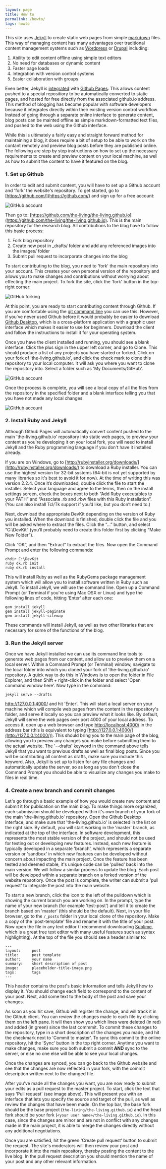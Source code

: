 ```yaml
---
layout: page
title: How to
permalink: /howto/
tags: howto
---
```


This site uses [Jekyll](https://jekyllrb.com/) to create static web pages from simple [markdown](https://github.com/adam-p/markdown-here/wiki/Markdown-Cheatsheet) files. This way of managing content has many advantages over traditional content management systems such as [Wordpress]() or [Drupal]() including:

1. Ability to edit content offline using simple text editors
2. No need for databases or dynamic content
5. Faster page loads
3. Integration with version control systems
4. Easier collaboration with groups

Even better, Jekyll is [integrated](https://help.github.com/articles/using-jekyll-as-a-static-site-generator-with-github-pages/) with [Github Pages](https://pages.github.com/). This allows content pushed to a special repositiory to be automatically converted to static pages, and hosted for free directly from the associated github.io address. This method of blogging has become popular with software developers because it integrates directly within their existing version control workflow. Instead of going through a separate online interface to generate content, blog posts can be mainted offline as simple markdown-formatted text files, and pushed to the web using the Github interface.

While this is ultimately a fairly easy and straight forward method for maintaining a blog, it does require a bit of setup to be able to work on the contant remotely and preview blog posts before they are published online. The following are step by step instructions on how to set up the necessary requirements to create and preview content on your local machine, as well as how to submit the content to have it featured on the blog.

### 1. Set up Github

In order to edit and submit content, you will have to set up a Github account and 'fork' the website's repository. To get started, go to [https://github.com/](https://github.com/) and sign up for a free account:

![GitHub account](/images/github01.png)

Then go to: [https://github.com/the-living/the-living.github.io](https://github.com/the-living/the-living.github.io). This is the main repository for the research blog. All contributions to the blog have to follow this basic process:

1. Fork blog repository
2. Create new post in _drafts/ folder and add any referenced images into the images/ folder
3. Submit pull request to incorporate changes into the blog

To start contributing to the blog, you need to 'fork' the main repository into your account. This creates your own personal version of the repository and allows you to make changes and contributions without worrying about effecting the main project. To fork the site, click the 'fork' button in the top-right corner:

![GitHub forking](/images/github02.png)

At this point, you are ready to start contributing content through Github. If you are comfortable using the [git command line](https://git-scm.com/book/en/v2/Getting-Started-The-Command-Line) you can use this. However, if you've never used Github before it would probably be easier to download [Github Desktop](https://desktop.github.com/), which is a cross-platform application with a graphic user interface which makes it easier to use for beginners. Download the client and follow the instructions to install it for your operating system.

Once you have the client installed and running, you should see a blank interface. Click the plus sign in the upper left corner, and go to Clone. This should produce a list of any projects you have started or forked. Click on your fork of 'the-living.github.io', and click the check mark to clone this repository to your local computer. It will ask you where you want to clone the repository into. Select a folder such as 'My Documents/GitHub'. 

![GitHub account](/images/github04.png)

Once the process is complete, you will see a local copy of all the files from the repository in the specified folder and a blank interface telling you that you have not made any local changes. 

![GitHub account](/images/github05.png)

### 2. Install Ruby and Jekyll

Although Github Pages will automatically convert content pushed to the main 'the-living.github.io' repository into static web pages, to preview your content as you're developing it on your local fork, you will need to install Jekyll and the Ruby programming language if you don't have it installed already.

If you are on Windows, go to [http://rubyinstaller.org/downloads/](http://rubyinstaller.org/downloads/) to download a Ruby installer. You can use the highest version for 32-bit systems (64-bit is not yet supported by many libraries so it's best to avoid it for now). At the time of writing this was version 2.2.4. Once it’s downloaded, double click the file to start the installer. Select your language and agree to the terms, then on the install settings screen, check the boxes next to both “Add Ruby executables to your PATH” and “Associate .rb and .rbw files with this Ruby installation”. (You can also install Tcl/Tk support if you’d like, but you don’t need to.)

Next, download the appropriate DevKit depending on the version of Ruby you installed. When the download is finished, double click the file and you will be asked where to extract the files. Click the “…” button, and select “C:\DevKit” (you’ll probably need to create this folder first by clicking “Make New Folder”).

Click “OK”, and then “Extract” to extract the files. Now open the Command Prompt and enter the following commands:

```
chdir C:\DevKit
ruby dk.rb init
ruby dk.rb install
```

This will install Ruby as well as the RubyGems package management system which will allow you to install software written in Ruby such as Jekyll. To install Jekyll, we will use the command line. Open up a Command Prompt (or Terminal if you're using Mac OSX or Linux) and type the following lines of code, hitting 'Enter' after each one:

```
gem install jekyll
gem install jekyll-paginate
gem install jekyll-sitemap
```

These commands will install Jekyll, as well as two other libraries that are necessary for some of the functions of the blog.

### 3. Run the Jekyll server

Once we have Jekyll installed we can use its command line tools to generate web pages from our content, and allow us to preview them on a local server. Within a Command Prompt (or Terminal) window, navigate to the local folder into which you cloned your fork of 'the-living.github.io' repository. A quick way to do this in Windows is to open the folder in File Explorer, and then Shift + right-click in the folder and select 'Open command window here'. Now type in the command:

```
jekyll serve --drafts
```
http://127.0.0.1:4000/
and hit 'Enter'. This will start a local server on your machine which will compile web pages from the content in the repository's folder, and serve it locally so you can preview what it looks like. By default, Jekyll will serve the web pages over port 4000 of your local address. To access it, open up a web browser and type [http://localhost:4000/](http://localhost:4000/) in the address bar (this is equivalent to typing [http://127.0.0.1:4000/](http://127.0.0.1:4000/)). This should bring you to the main page of the blog, allowing you to preview any changes you make before submitting them to the actual website. The '--drafts' keyword in the command above tells Jekyll that you want to previous drafts as well as final blog posts. Since you will be contributing all content as drafts, make sure you include this keyword. Also, Jekyll is set up to listen for any file changes and automatically update the server, so as long as you don't close the Command Prompt you should be able to visualize any changes you make to files in real time.

### 4. Create a new branch and commit changes

Let's go through a basic example of how you would create new content and submit it for publication on the main blog. To make things more organized, each submission should be developed within it's own branch of your fork of the main 'the-living.github.io' repository. Open the Github Desktop interface, and make sure that 'the-living.github.io' is selected in the list on the right side. By default, you will start working in the 'master' branch, as indicated at the top of the interface. In software development, this represents the most stable version of the project, and should not be used for testing out or developing new features. Instead, each new feature is typically developed in a separate 'branch', which represents a separate version or 'sandbox' in which new features can be developed without concern about impacting the main project. Once the feature has been tested and deemed stable, it's unique code can be 'pulled' back into the main version. We will follow a similar process to update the blog. Each post will be developed within a separate branch on a forked version of the website repsotiory. Once the post is complete, the writer can submit a 'pull request' to integrate the post into the main website.

To start a new branch, click the icon to the left of the pulldown which is showing the current branch you are working on. In the prompt, type the name of your new branch (for example 'test-post') and tell it to create the branch based on 'master' (this should be the default). Next, in your file browser, go to the `/_posts` folder in your local clone of the repository. Make a copy of the 'post-template' file and rename it with the title of your post. Now open the file in any text editor (I recommend downloading [Sublime](http://www.sublimetext.com/), which is a great free text editor with many useful features such as syntax highlighting). At the top of the file you should see a header similar to:

```
---
layout:		post
title:		post template
author:		your name
summary:	short description of post
image:		placeholder-title-image.png
tags:		tags
---
```

This header contains the post's basic information and tells Jekyll how to display it. You should change each field to correspond to the content of your post. Next, add some text to the body of the post and save your changes.

As soon as you hit save, Github will register the change, and will track it in the Github client. You can review the changes made to each file by clicking them on the left pane. It will then show you which lines were deleted (in red) and added (in green) since the last commmit. To commit these changes to the repository, type in a short description of the changes you made, and hit the checkmark next to 'Commit to master'. To sync this commit to the online repository, hit the 'Sync' button in the top right corner. Anytime you want to make changes, make sure you both submit a commit **AND** sync to the server, or else no one else will be able to see your local changes.

Once the changes are synced, you can go back to the Github website and see that the changes are now reflected in your fork, with the commit description written next to the changed file. 

After you've made all the changes you want, you are now ready to submit your edits as a pull request to the master project. To start, click the text that says 'Pull request' (see image above). This will present you with an interface that lets you specify the source and target of the pull, as well as review the changes that have been made. On the top bar, the base fork should be the base project (`the-living/the-living.github.io`) and the head fork should be your fork (`<your user name>/the-living.github.io`). In this case, since the changes are minor and are not in conflict with any changes made in the main project, it is able to merge the changes directly without any additional negotiations. 

Once you are satisfied, hit the green 'Create pull request' button to submit the request. The site's moderators will then review your post and incorporate it into the main repository, thereby posting the content to the live blog. In the pull request description you should mention the name of your post and any other relevant information.